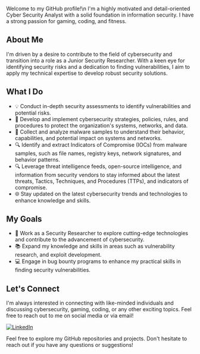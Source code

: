 Welcome to my GitHub profile!\n
I'm a highly motivated and detail-oriented Cyber Security Analyst with a solid foundation in information security. I have a strong passion for gaming, coding, and fitness.

## About Me

I'm driven by a desire to contribute to the field of cybersecurity and transition into a role as a Junior Security Researcher. With a keen eye for identifying security risks and a dedication to finding vulnerabilities, I aim to apply my technical expertise to develop robust security solutions.

## What I Do

* 💡  Conduct in-depth security assessments to identify vulnerabilities and potential risks.
* 🔐 Develop and implement cybersecurity strategies, policies, rules, and procedures to protect the organization's systems, networks, and data.
* 🔬 Collect and analyze malware samples to understand their behavior, capabilities, and potential impact on systems and networks.
* 🔍 Identify and extract Indicators of Compromise (IOCs) from malware samples, such as file names, registry keys, network signatures, and behavior patterns.
* 🔍 Leverage threat intelligence feeds, open-source intelligence, and information from security vendors to stay informed about the latest threats, Tactics, Techniques, and Procedures (TTPs), and indicators of compromise.
* 🌐 Stay updated on the latest cybersecurity trends and technologies to enhance knowledge and skills.

## My Goals

  * 🌟 Work as a Security Researcher to explore cutting-edge technologies and contribute to the advancement of cybersecurity.
  * 📚 Expand my knowledge and skills in areas such as vulnerability research, and exploit development.
  * 💻 Engage in bug bounty programs to enhance my practical skills in finding security vulnerabilities.

## Let's Connect

I'm always interested in connecting with like-minded individuals and discussing cybersecurity, gaming, coding, or any other exciting topics. Feel free to reach out to me on social media or via email!

[![LinkedIn](https://img.shields.io/badge/LinkedIn-Connect-blue?style=flat&logo=linkedin&logoColor=white&size=10&link=https://www.linkedin.com/in/meir-hamou-164279218/)](https://www.linkedin.com/in/meir-hamou-164279218/)

Feel free to explore my GitHub repositories and projects. 
Don't hesitate to reach out if you have any questions or suggestions!
